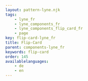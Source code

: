 ```yaml
---
layout: pattern-lyne.njk
tags: 
    - lyne_fr
    - lyne_components_fr
    - lyne_components_flip_card_fr
    - page
key: flip-card-lyne_fr
title: Flip-Card
parent: components-lyne_fr
keywords: flip-card
order: 145
availablelanguages: 
    - de
    - en
---
```

